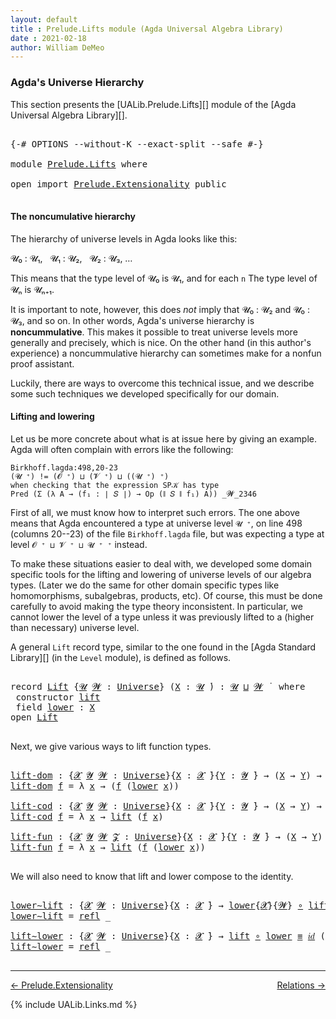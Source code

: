 ```yaml
---
layout: default
title : Prelude.Lifts module (Agda Universal Algebra Library)
date : 2021-02-18
author: William DeMeo
---
```


### <a id="agdas-universe-hierarchy">Agda's Universe Hierarchy</a>

This section presents the [UALib.Prelude.Lifts][] module of the [Agda Universal Algebra Library][].

<pre class="Agda">

<a id="311" class="Symbol">{-#</a> <a id="315" class="Keyword">OPTIONS</a> <a id="323" class="Pragma">--without-K</a> <a id="335" class="Pragma">--exact-split</a> <a id="349" class="Pragma">--safe</a> <a id="356" class="Symbol">#-}</a>

<a id="361" class="Keyword">module</a> <a id="368" href="Prelude.Lifts.html" class="Module">Prelude.Lifts</a> <a id="382" class="Keyword">where</a>

<a id="389" class="Keyword">open</a> <a id="394" class="Keyword">import</a> <a id="401" href="Prelude.Extensionality.html" class="Module">Prelude.Extensionality</a> <a id="424" class="Keyword">public</a>

</pre>

#### The noncumulative hierarchy

The hierarchy of universe levels in Agda looks like this:

𝓤₀ : 𝓤₁, &nbsp; 𝓤₁ : 𝓤₂, &nbsp; 𝓤₂ : 𝓤₃, …

This means that the type level of 𝓤₀ is 𝓤₁, and for each `n` The type level of 𝓤ₙ is 𝓤ₙ₊₁.

It is important to note, however, this does *not* imply that 𝓤₀ : 𝓤₂ and 𝓤₀ : 𝓤₃, and so on.  In other words, Agda's universe hierarchy is **noncummulative**.  This makes it possible to treat universe levels more generally and precisely, which is nice. On the other hand (in this author's experience) a noncummulative hierarchy can sometimes make for a nonfun proof assistant.

Luckily, there are ways to overcome this technical issue, and we describe some such techniques we developed specifically for our domain.

#### Lifting and lowering

Let us be more concrete about what is at issue here by giving an example. Agda will often complain with errors like the following:

```
Birkhoff.lagda:498,20-23
(𝓤 ⁺) != (𝓞 ⁺) ⊔ (𝓥 ⁺) ⊔ ((𝓤 ⁺) ⁺)
when checking that the expression SP𝒦 has type
Pred (Σ (λ A → (f₁ : ∣ 𝑆 ∣) → Op (∥ 𝑆 ∥ f₁) A)) _𝓦_2346
```

First of all, we must know how to interpret such errors. The one above means that Agda encountered a type at universe level `𝓤 ⁺`, on line 498 (columns 20--23) of the file `Birkhoff.lagda` file, but was expecting a type at level `𝓞 ⁺ ⊔ 𝓥 ⁺ ⊔ 𝓤 ⁺ ⁺` instead.

To make these situations easier to deal with, we developed some domain specific tools for the lifting and lowering of universe levels of our algebra types. (Later we do the same for other domain specific types like homomorphisms, subalgebras, products, etc).  Of course, this must be done carefully to avoid making the type theory inconsistent.  In particular, we cannot lower the level of a type unless it was previously lifted to a (higher than necessary) universe level.

A general `Lift` record type, similar to the one found in the [Agda Standard Library][] (in the `Level` module), is defined as follows.

<pre class="Agda">

<a id="2405" class="Keyword">record</a> <a id="Lift"></a><a id="2412" href="Prelude.Lifts.html#2412" class="Record">Lift</a> <a id="2417" class="Symbol">{</a><a id="2418" href="Prelude.Lifts.html#2418" class="Bound">𝓤</a> <a id="2420" href="Prelude.Lifts.html#2420" class="Bound">𝓦</a> <a id="2422" class="Symbol">:</a> <a id="2424" href="universes.html#551" class="Postulate">Universe</a><a id="2432" class="Symbol">}</a> <a id="2434" class="Symbol">(</a><a id="2435" href="Prelude.Lifts.html#2435" class="Bound">X</a> <a id="2437" class="Symbol">:</a> <a id="2439" href="Prelude.Lifts.html#2418" class="Bound">𝓤</a> <a id="2441" href="universes.html#758" class="Function Operator">̇</a><a id="2442" class="Symbol">)</a> <a id="2444" class="Symbol">:</a> <a id="2446" href="Prelude.Lifts.html#2418" class="Bound">𝓤</a> <a id="2448" href="Agda.Primitive.html#636" class="Primitive Operator">⊔</a> <a id="2450" href="Prelude.Lifts.html#2420" class="Bound">𝓦</a> <a id="2452" href="universes.html#758" class="Function Operator">̇</a>  <a id="2455" class="Keyword">where</a>
 <a id="2462" class="Keyword">constructor</a> <a id="lift"></a><a id="2474" href="Prelude.Lifts.html#2474" class="InductiveConstructor">lift</a>
 <a id="2480" class="Keyword">field</a> <a id="Lift.lower"></a><a id="2486" href="Prelude.Lifts.html#2486" class="Field">lower</a> <a id="2492" class="Symbol">:</a> <a id="2494" href="Prelude.Lifts.html#2435" class="Bound">X</a>
<a id="2496" class="Keyword">open</a> <a id="2501" href="Prelude.Lifts.html#2412" class="Module">Lift</a>

</pre>

Next, we give various ways to lift function types.

<pre class="Agda">

<a id="lift-dom"></a><a id="2585" href="Prelude.Lifts.html#2585" class="Function">lift-dom</a> <a id="2594" class="Symbol">:</a> <a id="2596" class="Symbol">{</a><a id="2597" href="Prelude.Lifts.html#2597" class="Bound">𝓧</a> <a id="2599" href="Prelude.Lifts.html#2599" class="Bound">𝓨</a> <a id="2601" href="Prelude.Lifts.html#2601" class="Bound">𝓦</a> <a id="2603" class="Symbol">:</a> <a id="2605" href="universes.html#551" class="Postulate">Universe</a><a id="2613" class="Symbol">}{</a><a id="2615" href="Prelude.Lifts.html#2615" class="Bound">X</a> <a id="2617" class="Symbol">:</a> <a id="2619" href="Prelude.Lifts.html#2597" class="Bound">𝓧</a> <a id="2621" href="universes.html#758" class="Function Operator">̇</a><a id="2622" class="Symbol">}{</a><a id="2624" href="Prelude.Lifts.html#2624" class="Bound">Y</a> <a id="2626" class="Symbol">:</a> <a id="2628" href="Prelude.Lifts.html#2599" class="Bound">𝓨</a> <a id="2630" href="universes.html#758" class="Function Operator">̇</a><a id="2631" class="Symbol">}</a> <a id="2633" class="Symbol">→</a> <a id="2635" class="Symbol">(</a><a id="2636" href="Prelude.Lifts.html#2615" class="Bound">X</a> <a id="2638" class="Symbol">→</a> <a id="2640" href="Prelude.Lifts.html#2624" class="Bound">Y</a><a id="2641" class="Symbol">)</a> <a id="2643" class="Symbol">→</a> <a id="2645" class="Symbol">(</a><a id="2646" href="Prelude.Lifts.html#2412" class="Record">Lift</a><a id="2650" class="Symbol">{</a><a id="2651" href="Prelude.Lifts.html#2597" class="Bound">𝓧</a><a id="2652" class="Symbol">}{</a><a id="2654" href="Prelude.Lifts.html#2601" class="Bound">𝓦</a><a id="2655" class="Symbol">}</a> <a id="2657" href="Prelude.Lifts.html#2615" class="Bound">X</a> <a id="2659" class="Symbol">→</a> <a id="2661" href="Prelude.Lifts.html#2624" class="Bound">Y</a><a id="2662" class="Symbol">)</a>
<a id="2664" href="Prelude.Lifts.html#2585" class="Function">lift-dom</a> <a id="2673" href="Prelude.Lifts.html#2673" class="Bound">f</a> <a id="2675" class="Symbol">=</a> <a id="2677" class="Symbol">λ</a> <a id="2679" href="Prelude.Lifts.html#2679" class="Bound">x</a> <a id="2681" class="Symbol">→</a> <a id="2683" class="Symbol">(</a><a id="2684" href="Prelude.Lifts.html#2673" class="Bound">f</a> <a id="2686" class="Symbol">(</a><a id="2687" href="Prelude.Lifts.html#2486" class="Field">lower</a> <a id="2693" href="Prelude.Lifts.html#2679" class="Bound">x</a><a id="2694" class="Symbol">))</a>

<a id="lift-cod"></a><a id="2698" href="Prelude.Lifts.html#2698" class="Function">lift-cod</a> <a id="2707" class="Symbol">:</a> <a id="2709" class="Symbol">{</a><a id="2710" href="Prelude.Lifts.html#2710" class="Bound">𝓧</a> <a id="2712" href="Prelude.Lifts.html#2712" class="Bound">𝓨</a> <a id="2714" href="Prelude.Lifts.html#2714" class="Bound">𝓦</a> <a id="2716" class="Symbol">:</a> <a id="2718" href="universes.html#551" class="Postulate">Universe</a><a id="2726" class="Symbol">}{</a><a id="2728" href="Prelude.Lifts.html#2728" class="Bound">X</a> <a id="2730" class="Symbol">:</a> <a id="2732" href="Prelude.Lifts.html#2710" class="Bound">𝓧</a> <a id="2734" href="universes.html#758" class="Function Operator">̇</a><a id="2735" class="Symbol">}{</a><a id="2737" href="Prelude.Lifts.html#2737" class="Bound">Y</a> <a id="2739" class="Symbol">:</a> <a id="2741" href="Prelude.Lifts.html#2712" class="Bound">𝓨</a> <a id="2743" href="universes.html#758" class="Function Operator">̇</a><a id="2744" class="Symbol">}</a> <a id="2746" class="Symbol">→</a> <a id="2748" class="Symbol">(</a><a id="2749" href="Prelude.Lifts.html#2728" class="Bound">X</a> <a id="2751" class="Symbol">→</a> <a id="2753" href="Prelude.Lifts.html#2737" class="Bound">Y</a><a id="2754" class="Symbol">)</a> <a id="2756" class="Symbol">→</a> <a id="2758" class="Symbol">(</a><a id="2759" href="Prelude.Lifts.html#2728" class="Bound">X</a> <a id="2761" class="Symbol">→</a> <a id="2763" href="Prelude.Lifts.html#2412" class="Record">Lift</a><a id="2767" class="Symbol">{</a><a id="2768" href="Prelude.Lifts.html#2712" class="Bound">𝓨</a><a id="2769" class="Symbol">}{</a><a id="2771" href="Prelude.Lifts.html#2714" class="Bound">𝓦</a><a id="2772" class="Symbol">}</a> <a id="2774" href="Prelude.Lifts.html#2737" class="Bound">Y</a><a id="2775" class="Symbol">)</a>
<a id="2777" href="Prelude.Lifts.html#2698" class="Function">lift-cod</a> <a id="2786" href="Prelude.Lifts.html#2786" class="Bound">f</a> <a id="2788" class="Symbol">=</a> <a id="2790" class="Symbol">λ</a> <a id="2792" href="Prelude.Lifts.html#2792" class="Bound">x</a> <a id="2794" class="Symbol">→</a> <a id="2796" href="Prelude.Lifts.html#2474" class="InductiveConstructor">lift</a> <a id="2801" class="Symbol">(</a><a id="2802" href="Prelude.Lifts.html#2786" class="Bound">f</a> <a id="2804" href="Prelude.Lifts.html#2792" class="Bound">x</a><a id="2805" class="Symbol">)</a>

<a id="lift-fun"></a><a id="2808" href="Prelude.Lifts.html#2808" class="Function">lift-fun</a> <a id="2817" class="Symbol">:</a> <a id="2819" class="Symbol">{</a><a id="2820" href="Prelude.Lifts.html#2820" class="Bound">𝓧</a> <a id="2822" href="Prelude.Lifts.html#2822" class="Bound">𝓨</a> <a id="2824" href="Prelude.Lifts.html#2824" class="Bound">𝓦</a> <a id="2826" href="Prelude.Lifts.html#2826" class="Bound">𝓩</a> <a id="2828" class="Symbol">:</a> <a id="2830" href="universes.html#551" class="Postulate">Universe</a><a id="2838" class="Symbol">}{</a><a id="2840" href="Prelude.Lifts.html#2840" class="Bound">X</a> <a id="2842" class="Symbol">:</a> <a id="2844" href="Prelude.Lifts.html#2820" class="Bound">𝓧</a> <a id="2846" href="universes.html#758" class="Function Operator">̇</a><a id="2847" class="Symbol">}{</a><a id="2849" href="Prelude.Lifts.html#2849" class="Bound">Y</a> <a id="2851" class="Symbol">:</a> <a id="2853" href="Prelude.Lifts.html#2822" class="Bound">𝓨</a> <a id="2855" href="universes.html#758" class="Function Operator">̇</a><a id="2856" class="Symbol">}</a> <a id="2858" class="Symbol">→</a> <a id="2860" class="Symbol">(</a><a id="2861" href="Prelude.Lifts.html#2840" class="Bound">X</a> <a id="2863" class="Symbol">→</a> <a id="2865" href="Prelude.Lifts.html#2849" class="Bound">Y</a><a id="2866" class="Symbol">)</a> <a id="2868" class="Symbol">→</a> <a id="2870" class="Symbol">(</a><a id="2871" href="Prelude.Lifts.html#2412" class="Record">Lift</a><a id="2875" class="Symbol">{</a><a id="2876" href="Prelude.Lifts.html#2820" class="Bound">𝓧</a><a id="2877" class="Symbol">}{</a><a id="2879" href="Prelude.Lifts.html#2824" class="Bound">𝓦</a><a id="2880" class="Symbol">}</a> <a id="2882" href="Prelude.Lifts.html#2840" class="Bound">X</a> <a id="2884" class="Symbol">→</a> <a id="2886" href="Prelude.Lifts.html#2412" class="Record">Lift</a><a id="2890" class="Symbol">{</a><a id="2891" href="Prelude.Lifts.html#2822" class="Bound">𝓨</a><a id="2892" class="Symbol">}{</a><a id="2894" href="Prelude.Lifts.html#2826" class="Bound">𝓩</a><a id="2895" class="Symbol">}</a> <a id="2897" href="Prelude.Lifts.html#2849" class="Bound">Y</a><a id="2898" class="Symbol">)</a>
<a id="2900" href="Prelude.Lifts.html#2808" class="Function">lift-fun</a> <a id="2909" href="Prelude.Lifts.html#2909" class="Bound">f</a> <a id="2911" class="Symbol">=</a> <a id="2913" class="Symbol">λ</a> <a id="2915" href="Prelude.Lifts.html#2915" class="Bound">x</a> <a id="2917" class="Symbol">→</a> <a id="2919" href="Prelude.Lifts.html#2474" class="InductiveConstructor">lift</a> <a id="2924" class="Symbol">(</a><a id="2925" href="Prelude.Lifts.html#2909" class="Bound">f</a> <a id="2927" class="Symbol">(</a><a id="2928" href="Prelude.Lifts.html#2486" class="Field">lower</a> <a id="2934" href="Prelude.Lifts.html#2915" class="Bound">x</a><a id="2935" class="Symbol">))</a>

</pre>

We will also need to know that lift and lower compose to the identity.

<pre class="Agda">

<a id="lower∼lift"></a><a id="3037" href="Prelude.Lifts.html#3037" class="Function">lower∼lift</a> <a id="3048" class="Symbol">:</a> <a id="3050" class="Symbol">{</a><a id="3051" href="Prelude.Lifts.html#3051" class="Bound">𝓧</a> <a id="3053" href="Prelude.Lifts.html#3053" class="Bound">𝓦</a> <a id="3055" class="Symbol">:</a> <a id="3057" href="universes.html#551" class="Postulate">Universe</a><a id="3065" class="Symbol">}{</a><a id="3067" href="Prelude.Lifts.html#3067" class="Bound">X</a> <a id="3069" class="Symbol">:</a> <a id="3071" href="Prelude.Lifts.html#3051" class="Bound">𝓧</a> <a id="3073" href="universes.html#758" class="Function Operator">̇</a><a id="3074" class="Symbol">}</a> <a id="3076" class="Symbol">→</a> <a id="3078" href="Prelude.Lifts.html#2486" class="Field">lower</a><a id="3083" class="Symbol">{</a><a id="3084" href="Prelude.Lifts.html#3051" class="Bound">𝓧</a><a id="3085" class="Symbol">}{</a><a id="3087" href="Prelude.Lifts.html#3053" class="Bound">𝓦</a><a id="3088" class="Symbol">}</a> <a id="3090" href="MGS-MLTT.html#3813" class="Function Operator">∘</a> <a id="3092" href="Prelude.Lifts.html#2474" class="InductiveConstructor">lift</a> <a id="3097" href="Prelude.Inverses.html#560" class="Datatype Operator">≡</a> <a id="3099" href="MGS-MLTT.html#3778" class="Function">𝑖𝑑</a> <a id="3102" href="Prelude.Lifts.html#3067" class="Bound">X</a>
<a id="3104" href="Prelude.Lifts.html#3037" class="Function">lower∼lift</a> <a id="3115" class="Symbol">=</a> <a id="3117" href="Prelude.Equality.html#1961" class="InductiveConstructor">refl</a> <a id="3122" class="Symbol">_</a>

<a id="lift∼lower"></a><a id="3125" href="Prelude.Lifts.html#3125" class="Function">lift∼lower</a> <a id="3136" class="Symbol">:</a> <a id="3138" class="Symbol">{</a><a id="3139" href="Prelude.Lifts.html#3139" class="Bound">𝓧</a> <a id="3141" href="Prelude.Lifts.html#3141" class="Bound">𝓦</a> <a id="3143" class="Symbol">:</a> <a id="3145" href="universes.html#551" class="Postulate">Universe</a><a id="3153" class="Symbol">}{</a><a id="3155" href="Prelude.Lifts.html#3155" class="Bound">X</a> <a id="3157" class="Symbol">:</a> <a id="3159" href="Prelude.Lifts.html#3139" class="Bound">𝓧</a> <a id="3161" href="universes.html#758" class="Function Operator">̇</a><a id="3162" class="Symbol">}</a> <a id="3164" class="Symbol">→</a> <a id="3166" href="Prelude.Lifts.html#2474" class="InductiveConstructor">lift</a> <a id="3171" href="MGS-MLTT.html#3813" class="Function Operator">∘</a> <a id="3173" href="Prelude.Lifts.html#2486" class="Field">lower</a> <a id="3179" href="Prelude.Inverses.html#560" class="Datatype Operator">≡</a> <a id="3181" href="MGS-MLTT.html#3778" class="Function">𝑖𝑑</a> <a id="3184" class="Symbol">(</a><a id="3185" href="Prelude.Lifts.html#2412" class="Record">Lift</a><a id="3189" class="Symbol">{</a><a id="3190" href="Prelude.Lifts.html#3139" class="Bound">𝓧</a><a id="3191" class="Symbol">}{</a><a id="3193" href="Prelude.Lifts.html#3141" class="Bound">𝓦</a><a id="3194" class="Symbol">}</a> <a id="3196" href="Prelude.Lifts.html#3155" class="Bound">X</a><a id="3197" class="Symbol">)</a>
<a id="3199" href="Prelude.Lifts.html#3125" class="Function">lift∼lower</a> <a id="3210" class="Symbol">=</a> <a id="3212" href="Prelude.Equality.html#1961" class="InductiveConstructor">refl</a> <a id="3217" class="Symbol">_</a>

</pre>


---------------

[← Prelude.Extensionality](Prelude.Extensionality.html)
<span style="float:right;">[Relations →](Relations.html)</span>

{% include UALib.Links.md %}
